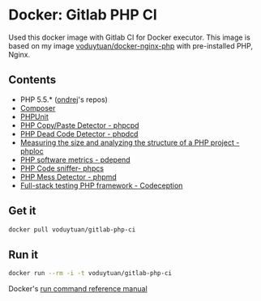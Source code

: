 # Docker: Gitlab PHP CI

Used this docker image with Gitlab CI for Docker executor. This image is based on my image [voduytuan/docker-nginx-php](https://github.com/voduytuan/docker-nginx-php) with pre-installed PHP, Nginx.


## Contents
 * PHP 5.5.* ([ondrej](https://launchpad.net/~ondrej/+archive/php5)'s repos)
 * [Composer](https://getcomposer.org/)
 * [PHPUnit](http://phpunit.de/)
 * [PHP Copy/Paste Detector - phpcpd](https://github.com/sebastianbergmann/phpcpd)
 * [PHP Dead Code Detector - phpdcd](https://github.com/sebastianbergmann/phpdcd)
 * [Measuring the size and analyzing the structure of a PHP project - phploc](https://github.com/sebastianbergmann/phploc)
 * [PHP software metrics - pdepend](http://pdepend.org/)
 * [PHP Code sniffer- phpcs](http://pear.php.net/package/PHP_CodeSniffer)
 * [PHP Mess Detector - phpmd](http://phpmd.org/)
 * [Full-stack testing PHP framework - Codeception](http://codeception.com) 


## Get it
```sh
docker pull voduytuan/gitlab-php-ci
```

## Run it
```sh
docker run --rm -i -t voduytuan/gitlab-php-ci
```
Docker's [run command reference manual](http://docs.docker.io/en/latest/reference/run/)
